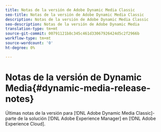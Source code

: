 ```yaml
---
title: Notas de la versión de Adobe Dynamic Media Classic
seo-title: Notas de la versión de Adobe Dynamic Media Classic
description: Notas de la versión de Adobe Dynamic Media Classic
seo-description: Notas de la versión de Adobe Dynamic Media
translation-type: tm+mt
source-git-commit: 00791121b8c345c461d33067926424d5c2f2966b
workflow-type: tm+mt
source-wordcount: '0'
ht-degree: 0%

---
```



# Notas de la versión de Dynamic Media{#dynamic-media-release-notes}

Últimas notas de la versión para [!DNL Adobe Dynamic Media Classic]-parte de la solución [!DNL Adobe Experience Manager] en [!DNL Adobe Experience Cloud].